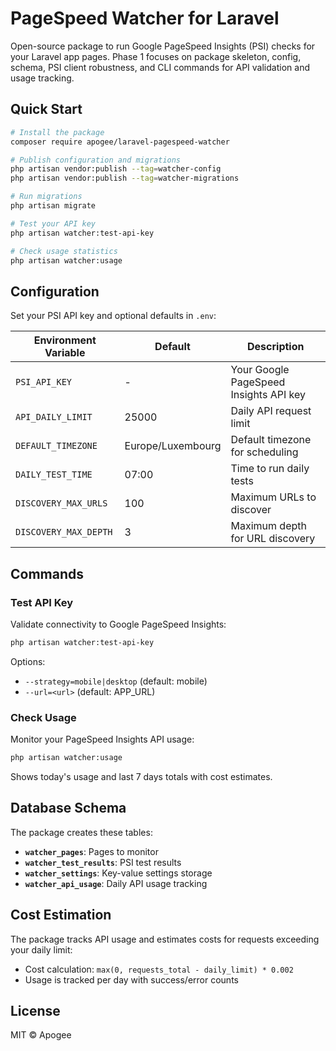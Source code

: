 # PageSpeed Watcher for Laravel

Open-source package to run Google PageSpeed Insights (PSI) checks for your Laravel app pages. Phase 1 focuses on package skeleton, config, schema, PSI client robustness, and CLI commands for API validation and usage tracking.

## Quick Start

```bash
# Install the package
composer require apogee/laravel-pagespeed-watcher

# Publish configuration and migrations
php artisan vendor:publish --tag=watcher-config
php artisan vendor:publish --tag=watcher-migrations

# Run migrations
php artisan migrate

# Test your API key
php artisan watcher:test-api-key

# Check usage statistics
php artisan watcher:usage
```

## Configuration

Set your PSI API key and optional defaults in `.env`:

| Environment Variable | Default | Description |
|---------------------|---------|-------------|
| `PSI_API_KEY` | - | Your Google PageSpeed Insights API key |
| `API_DAILY_LIMIT` | 25000 | Daily API request limit |
| `DEFAULT_TIMEZONE` | Europe/Luxembourg | Default timezone for scheduling |
| `DAILY_TEST_TIME` | 07:00 | Time to run daily tests |
| `DISCOVERY_MAX_URLS` | 100 | Maximum URLs to discover |
| `DISCOVERY_MAX_DEPTH` | 3 | Maximum depth for URL discovery |

## Commands

### Test API Key

Validate connectivity to Google PageSpeed Insights:

```bash
php artisan watcher:test-api-key
```

Options:
- `--strategy=mobile|desktop` (default: mobile)
- `--url=<url>` (default: APP_URL)

### Check Usage

Monitor your PageSpeed Insights API usage:

```bash
php artisan watcher:usage
```

Shows today's usage and last 7 days totals with cost estimates.

## Database Schema

The package creates these tables:

- **`watcher_pages`**: Pages to monitor
- **`watcher_test_results`**: PSI test results
- **`watcher_settings`**: Key-value settings storage
- **`watcher_api_usage`**: Daily API usage tracking

## Cost Estimation

The package tracks API usage and estimates costs for requests exceeding your daily limit:
- Cost calculation: `max(0, requests_total - daily_limit) * 0.002`
- Usage is tracked per day with success/error counts

## License

MIT © Apogee
